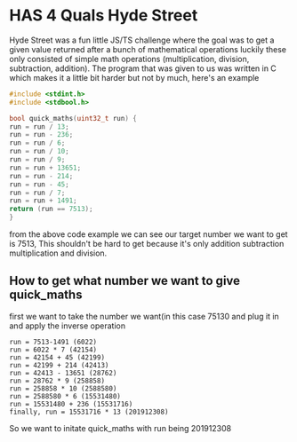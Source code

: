# HAS 4 Quals Hyde Street
Hyde Street was a fun little JS/TS challenge where the goal was to get a given value returned after a bunch of mathematical operations luckily these only consisted of simple math operations (multiplication, division, subtraction, addition). The program that was given to us was written in C which makes it a little bit harder but not by much, here's an example
```C
#include <stdint.h>
#include <stdbool.h>

bool quick_maths(uint32_t run) {
run = run / 13;
run = run - 236;
run = run / 6;
run = run / 10;
run = run / 9;
run = run + 13651;
run = run - 214;
run = run - 45;
run = run / 7;
run = run + 1491;
return (run == 7513);
}
```

from the above code example we can see our target number we want to get is 7513, This shouldn't be hard to get because it's only addition subtraction multiplication and division.

## How to get what number we want to give quick_maths
first we want to take the number we want(in this case 75130 and plug it in and apply the inverse operation
```
run = 7513-1491 (6022)
run = 6022 * 7 (42154)
run = 42154 + 45 (42199)
run = 42199 + 214 (42413)
run = 42413 - 13651 (28762)
run = 28762 * 9 (258858)
run = 258858 * 10 (2588580)
run = 2588580 * 6 (15531480)
run = 15531480 + 236 (15531716)
finally, run = 15531716 * 13 (201912308)
```
So we want to initate quick_maths with run being 201912308

